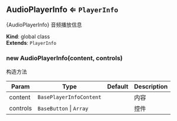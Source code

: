 <a name="AudioPlayerInfo"></a>

## AudioPlayerInfo ⇐ <code>PlayerInfo</code>
{AudioPlayerInfo} 音频播放信息

**Kind**: global class  
**Extends**: <code>PlayerInfo</code>  
<a name="new_AudioPlayerInfo_new"></a>

### new AudioPlayerInfo(content, controls)
构造方法


| Param | Type | Default | Description |
| --- | --- | --- | --- |
| content | <code>BasePlayerInfoContent</code> | <code></code> | 内容 |
| controls | <code>BaseButton</code> \| <code>Array</code> |  | 控件 |

